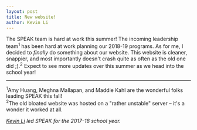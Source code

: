 ```yaml
---
layout: post
title: New website!
author: Kevin Li
---
```


The SPEAK team is hard at work this summer! The incoming leadership team<sup>1</sup> has been hard at work planning our 2018-19 programs. As for me, I decided to *finally* do something about our website. This website is cleaner, snappier, and most importantly doesn't crash quite as often as the old one did ;).<sup>2</sup> Expect to see more updates over this summer as we head into the school year!

----
<sup>1</sup>Amy Huang, Meghna Mallapan, and Maddie Kahl are the wonderful folks leading SPEAK this fall!
<br /><sup>2</sup>The old bloated website was hosted on a "rather unstable" server – it's a wonder it worked at all.

<!--- Short author bio; didn't have the time to template it in: --->
*[Kevin Li](https://kevinsli.com/) led SPEAK for the 2017-18 school year.*
